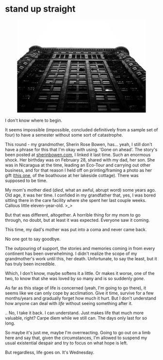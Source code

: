 # stand up straight

<figure><img src="../../../.gitbook/assets/image (1).png" alt=""><figcaption></figcaption></figure>

I don't know where to begin.

It seems impossible (impossible, concluded definitively from a sample set of four) to have a semester without some sort of catastrophe.

This round - my grandmother, Sherin Rose Bowen, has... yeah, I still don't have a phrase for this that I'm okay with using. 'Gone on ahead'. The story's been posted at [sherinbowen.com](http://sherinbowen.com), I linked it last time. Such an enormous shock. Her birthday was on February 28, shared with my dad, her son. She was in Nicaragua at the time, leading an Eco-Tour and carrying out other business, and for that reason I held off on printing/framing a photo as her gift ([this one](http://www.flickr.com/photos/isaacbowen/2644457609/), of the boathouse at her lakeside cottage). There was supposed to be time.

My mom's mother died (_died_, what an awful, abrupt word) some years ago. Old age, it was her time. I confided in my grandfather that, yes, I was bored sitting there in the care facility where she spent her last couple weeks. Callous little eleven-year-old. >\_>

But that was different, altogether. A horrible thing for my mom to go through, no doubt, but at least it was expected. Everyone saw it coming.

This time, my dad's mother was put into a coma and never came back.

No one got to say goodbye.

The outpouring of support, the stories and memories coming in from every continent has been overwhelming. I didn't realize the scope of my grandmother's work until this, her death. Unfortunate, to say the least, but it has truly been incredible.

Which, I don't know, maybe softens it a little. Or makes it worse, one of the two, to know that she was loved by so many and is so suddenly _gone_.

As far as this stage of life is concerned (yeah, I'm going to go there), it seems like we can only cope by acclimation. Give it time, survive for a few months/years and gradually forget how much it hurt. But I don't understand how anyone can deal with _life_ without seeing something after it.

.. No, I take it back. I can understand. Just makes life that much more valuable, right? Carpe diem while we still can. The days only last for so long.

So maybe it's just me, maybe I'm overreacting. Going to go out on a limb here and say that, given the circumstances, I'm allowed to suspend my usual existential despair and try to focus on what hope is left.

But regardless, life goes on. It's Wednesday.

